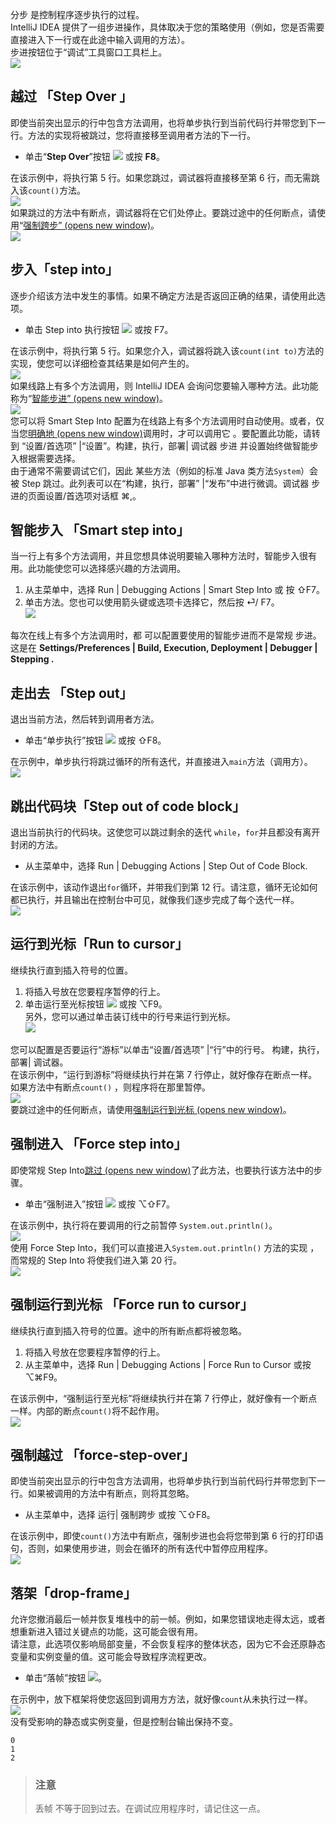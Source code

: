 分步 是控制程序逐步执行的过程。<br />IntelliJ IDEA 提供了一组步进操作，具体取决于您的策略使用（例如，您是否需要直接进入下一行或在此途中输入调用的方法）。<br />步进按钮位于“调试”工具窗口工具栏上。<br />![](/images/step-to-step-breakpointer-debugger-idea/4e1da8d1975eb0a108ca5e39ebe7d14f.png)

## 越过 「Step Over 」

即使当前突出显示的行中包含方法调用，也将单步执行到当前代码行并带您到下一行。方法的实现将被跳过，您将直接移至调用者方法的下一行。

- 单击“**Step Over**”按钮 ![](/images/step-to-step-breakpointer-debugger-idea/c95c6bd4684d0c8b001e093cddd656a7.svg) 或按 **F8**。

在该示例中，将执行第 5 行。如果您跳过，调试器将直接移至第 6 行，而无需跳入该`count()`方法。<br />![](/images/step-to-step-breakpointer-debugger-idea/39e4e032847b58c4a3b5b8a76200794e.png)<br />如果跳过的方法中有断点，调试器将在它们处停止。要跳过途中的任何断点，请使用“[强制跨步” (opens new window)](https://jetbrains.com/help/idea/stepping-through-the-program.html#force-step-over)。<br />![](/images/step-to-step-breakpointer-debugger-idea/a9bbeda9424db91171eebf2c2ce3e417.png)

## 步入「step into」

逐步介绍该方法中发生的事情。如果不确定方法是否返回正确的结果，请使用此选项。

- 单击 Step into 执行按钮 ![](/images/step-to-step-breakpointer-debugger-idea/0460cb64441a579b13f938b24d217dbd.svg) 或按 F7。

在该示例中，将执行第 5 行。如果您介入，调试器将跳入该`count(int to)`方法的实现，使您可以详细检查其结果是如何产生的。<br />![](/images/step-to-step-breakpointer-debugger-idea/f4a0b1e79bb5fbedfc0b40e31d698c3b.png)<br />如果线路上有多个方法调用，则 IntelliJ IDEA 会询问您要输入哪种方法。此功能称为“[智能步进” (opens new window)](https://jetbrains.com/help/idea/stepping-through-the-program.html#smart-step-into)。<br />![](/images/step-to-step-breakpointer-debugger-idea/9b4fd9db89b15623df8a58ef981995de.png)<br />您可以将 Smart Step Into 配置为在线路上有多个方法调用时自动使用。或者，仅当您[明确地 (opens new window)](https://jetbrains.com/help/idea/stepping-through-the-program.html#smart-step-into)调用时，才可以调用它 。要配置此功能，请转到 “设置/首选项” |“设置”。构建，执行，部署| 调试器 步进 并设置始终做智能步入根据需要选择。<br />由于通常不需要调试它们，因此 某些方法（例如的标准 Java 类方法`System`）会被 Step 跳过。此列表可以在“构建，执行，部署” |“发布”中进行微调。调试器 步进的页面设置/首选项对话框 ⌘,。

##

## 智能步入 「Smart step into」

当一行上有多个方法调用，并且您想具体说明要输入哪种方法时，智能步入很有用。此功能使您可以选择感兴趣的方法调用。

1. 从主菜单中，选择 Run | Debugging Actions | Smart Step Into 或 按 ⇧F7。<br />
1. 单击方法。您也可以使用箭头键或选项卡选择它，然后按 ⏎/ F7。<br />![](/images/step-to-step-breakpointer-debugger-idea/4fca30647ca0dd65166694c7439f613b.png)<br />

每次在线上有多个方法调用时，都 可以配置要使用的智能步进而不是常规 步进。这是在 **Settings/Preferences | Build, Execution, Deployment | Debugger | Stepping .**

##

## 走出去 ﻿「Step out」

退出当前方法，然后转到调用者方法。

- 单击“单步执行”按钮 ![](/images/step-to-step-breakpointer-debugger-idea/11a12425234b8fafa21b6ae8a255dbbf.svg) 或按 ⇧F8。

在示例中，单步执行将跳过循环的所有迭代，并直接进入`main`方法（调用方）。<br />![](/images/step-to-step-breakpointer-debugger-idea/d971a0e87f2f133a41c60e2516b0cb81.png)

## 跳出代码块「Step out of code block」

退出当前执行的代码块。这使您可以跳过剩余的迭代 `while`，`for`并且都没有离开封闭的方法。

- 从主菜单中，选择 Run | Debugging Actions | Step Out of Code Block.

在该示例中，该动作退出`for`循环，并带我们到第 12 行。请注意，循环无论如何都已执行，并且输出在控制台中可见，就像我们逐步完成了每个迭代一样。<br />![](/images/step-to-step-breakpointer-debugger-idea/d32a3910dd7dd739c10a3ff9a8bc560d.png)

## 运行到光标「Run to cursor」

继续执行直到插入符号的位置。

1. 将插入号放在您要程序暂停的行上。<br />
1. 单击运行至光标按钮 ![](/images/step-to-step-breakpointer-debugger-idea/55ff06501b2eabfcdf84f540acf7ddbc.svg) 或按 ⌥F9。<br />另外，您可以通过单击装订线中的行号来运行到光标。<br />![](/images/step-to-step-breakpointer-debugger-idea/79b1908f0caa8ffd14b5945cc6ba1c3b.png)<br />

您可以配置是否要运行“游标”以单击“设置/首选项” |“行”中的行号。 构建，执行，部署| 调试器。<br />在该示例中，“运行到游标”将继续执行并在第 7 行停止，就好像存在断点一样。如果方法中有断点`count()` ，则程序将在那里暂停。<br />![](/images/step-to-step-breakpointer-debugger-idea/c6e79e89c1ea3b6c326e5fd063915165.png)<br />要跳过途中的任何断点，请使用[强制运行到光标 (opens new window)](https://jetbrains.com/help/idea/stepping-through-the-program.html#force-run-to-cursor)。

##

## 强制进入 ﻿「Force step into」

即使常规 Step Into[跳过 (opens new window)](https://jetbrains.com/help/idea/stepping-through-the-program.html#configuring-skipped-list)了此方法，也要执行该方法中的步骤。

- 单击“强制进入”按钮 ![](/images/step-to-step-breakpointer-debugger-idea/35e060eecefadff70c3ba7dad2749e90.png) 或按 ⌥⇧F7。

在该示例中，执行将在要调用的行之前暂停 `System.out.println()`。<br />![](/images/step-to-step-breakpointer-debugger-idea/85c0bd9cf19b0d283c1563c913f38b1d.png)<br />使用 Force Step Into，我们可以直接进入`System.out.println()` 方法的实现 ，而常规的 Step Into 将使我们进入第 20 行。<br />![](/images/step-to-step-breakpointer-debugger-idea/486900ccc687db4cd5d2217a97c8185d.png)

## 强制运行到光标 ﻿「Force run to cursor」

继续执行直到插入符号的位置。途中的所有断点都将被忽略。

1. 将插入号放在您要程序暂停的行上。<br />
1. 从主菜单中，选择 Run | Debugging Actions | Force Run to Cursor 或按 ⌥⌘F9。<br />

在该示例中，“强制运行至光标”将继续执行并在第 7 行停止，就好像有一个断点一样。内部的断点`count()`将不起作用。<br />![](/images/step-to-step-breakpointer-debugger-idea/5a62eff36315afd8e725189ea5b6056f.png)

## 强制越过 ﻿「force-step-over」

即使当前突出显示的行中包含方法调用，也将单步执行到当前代码行并带您到下一行。如果被调用的方法中有断点，则将其忽略。

- 从主菜单中，选择 运行| 强制跨步 或按 ⌥⇧F8。

在该示例中，即使`count()`方法中有断点，强制步进也会将您带到第 6 行的打印语句，否则，如果使用步进，则会在循环的所有迭代中暂停应用程序。<br />![](/images/step-to-step-breakpointer-debugger-idea/c7661db2eea631869ad50938ebd6ac38.png)

## 落架「drop-frame」

允许您撤消最后一帧并恢复堆栈中的前一帧。例如，如果您错误地走得太远，或者想重新进入错过关键点的功能，这可能会很有用。<br />请注意，此选项仅影响局部变量，不会恢复程序的整体状态，因为它不会还原静态变量和实例变量的值。这可能会导致程序流程更改。

- 单击“落帧”按钮 ![](/images/step-to-step-breakpointer-debugger-idea/9ab2a2c52bad3fa790de9f2d7671fbcf.svg)。

在示例中，放下框架将使您返回到调用方方法，就好像`count`从未执行过一样。<br />![](/images/step-to-step-breakpointer-debugger-idea/2a3ed5f90769e9c2daa9e4fc3bfdacd3.png)<br />没有受影响的静态或实例变量，但是控制台输出保持不变。

```
0
1
2
```

> ### 注意
>
> 丢帧 不等于回到过去。在调试应用程序时，请记住这一点。

